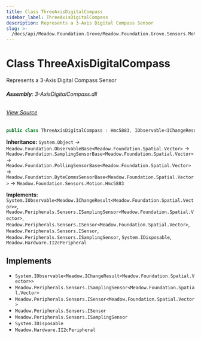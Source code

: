 ```yaml
---
title: Class ThreeAxisDigitalCompass
sidebar_label: ThreeAxisDigitalCompass
description: Represents a 3-Axis Digital Compass Sensor
slug: >-
  /docs/api/Meadow.Foundation.Grove/Meadow.Foundation.Grove.Sensors.Motion/ThreeAxisDigitalCompass
---
```

# Class ThreeAxisDigitalCompass
Represents a 3-Axis Digital Compass Sensor

###### **Assembly**: 3-AxisDigitalCompass.dll
###### [View Source](https://github.com/WildernessLabs/Meadow.Foundation.Grove.git/blob/develop/Source/3-AxisDigitalCompass/Driver/3-AxisDigitalCompass.cs#L9)
```csharp title="Declaration"
public class ThreeAxisDigitalCompass : Hmc5883, IObservable<IChangeResult<Vector>>, ISamplingSensor<Vector>, ISensor<Vector>, ISensor, ISamplingSensor, IDisposable, II2cPeripheral
```
**Inheritance:** `System.Object` -> `Meadow.Foundation.ObservableBase<Meadow.Foundation.Spatial.Vector>` -> `Meadow.Foundation.SamplingSensorBase<Meadow.Foundation.Spatial.Vector>` -> `Meadow.Foundation.PollingSensorBase<Meadow.Foundation.Spatial.Vector>` -> `Meadow.Foundation.ByteCommsSensorBase<Meadow.Foundation.Spatial.Vector>` -> `Meadow.Foundation.Sensors.Motion.Hmc5883`

**Implements:**  
`System.IObservable<Meadow.IChangeResult<Meadow.Foundation.Spatial.Vector>>`, `Meadow.Peripherals.Sensors.ISamplingSensor<Meadow.Foundation.Spatial.Vector>`, `Meadow.Peripherals.Sensors.ISensor<Meadow.Foundation.Spatial.Vector>`, `Meadow.Peripherals.Sensors.ISensor`, `Meadow.Peripherals.Sensors.ISamplingSensor`, `System.IDisposable`, `Meadow.Hardware.II2cPeripheral`


## Implements

* `System.IObservable<Meadow.IChangeResult<Meadow.Foundation.Spatial.Vector>>`
* `Meadow.Peripherals.Sensors.ISamplingSensor<Meadow.Foundation.Spatial.Vector>`
* `Meadow.Peripherals.Sensors.ISensor<Meadow.Foundation.Spatial.Vector>`
* `Meadow.Peripherals.Sensors.ISensor`
* `Meadow.Peripherals.Sensors.ISamplingSensor`
* `System.IDisposable`
* `Meadow.Hardware.II2cPeripheral`
